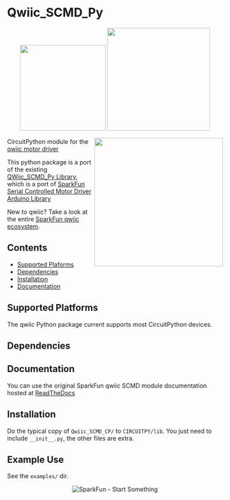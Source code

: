 Qwiic_SCMD_Py
==============

<p align="center">
   <img src="https://cdn.sparkfun.com/assets/custom_pages/2/7/2/qwiic-logo-registered.jpg"  width=200>  
   <img src="https://www.python.org/static/community_logos/python-logo-master-v3-TM.png"  width=240>   
</p>
<!--p align="center">
	<a href="https://pypi.org/project/sparkfun-qwiic-scmd/" alt="Package">
		<img src="https://img.shields.io/pypi/pyversions/sparkfun_qwiic_scmd.svg" /></a>
	<a href="https://github.com/sparkfun/Qwiic_SCMD_Py/issues" alt="Issues">
		<img src="https://img.shields.io/github/issues/sparkfun/Qwiic_SCMD_Py.svg" /></a>
	<a href="https://qwiic-scmd-py.readthedocs.io/en/latest/?" alt="Documentation">
		<img src="https://readthedocs.org/projects/qwiic-scmd-py/badge/?version=latest&style=flat" /></a>
	<a href="https://github.com/sparkfun/Qwiic_SCMD_Py/blob/master/LICENSE" alt="License">
		<img src="https://img.shields.io/badge/license-MIT-blue.svg" /></a>
	<a href="https://twitter.com/intent/follow?screen_name=sparkfun">
        	<img src="https://img.shields.io/twitter/follow/sparkfun.svg?style=social&logo=twitter"
           	 alt="follow on Twitter"></a>
	
</p-->

<img src="https://cdn.sparkfun.com//assets/parts/1/4/0/2/9/15451-SparkFun_Qwiic_Motor_Driver-01.jpg"  align="right" width=300>

CircuitPython module for the [qwiic motor driver](https://www.sparkfun.com/products/15451)

This python package is a port of the existing [QWiic_SCMD_Py Library](https://github.com/sparkfun/Qwiic_SCMD_Py), which is a port of [SparkFun Serial Controlled Motor Driver Arduino Library](https://github.com/sparkfun/SparkFun_Serial_Controlled_Motor_Driver_Arduino_Library)

New to qwiic? Take a look at the entire [SparkFun qwiic ecosystem](https://www.sparkfun.com/qwiic).

## Contents

* [Supported Plaforms](#supported-platforms)
* [Dependencies](#dependencies)
* [Installation](#installation)
* [Documentation](#documentation)

Supported Platforms
--------------------
The qwiic Python package current supports most CircuitPython devices.

Dependencies 
-------------

Documentation
-------------
You can use the original SparkFun qwiic SCMD module documentation hosted at [ReadTheDocs](https://qwiic-scmd-py.readthedocs.io/en/latest/index.html)

Installation
---------------

Do the typical copy of `Qwiic_SCMD_CP/` to `CIRCUITPY/lib`. You just need to include `__init__.py`, the other files are extra.

Example Use
-------------

See the `examples/` dir.

<p align="center">
<img src="https://cdn.sparkfun.com/assets/custom_pages/3/3/4/dark-logo-red-flame.png" alt="SparkFun - Start Something">
</p>
